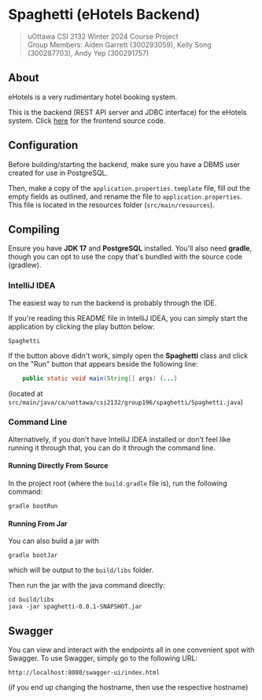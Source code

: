 # Spaghetti (eHotels Backend)

> uOttawa CSI 2132 Winter 2024 Course Project  
> Group Members: Aiden Garrett (300293059), Kelly Song (300287703), Andy Yep (300291757)

## About

eHotels is a very rudimentary hotel booking system.

This is the backend (REST API server and JDBC interface) for the eHotels system.
Click [here](https://github.com/GentlyTech/sauce) for the frontend source code.

## Configuration

Before building/starting the backend, make sure you have a DBMS user created for use in PostgreSQL.

Then, make a copy of
the `application.properties.template` file, fill out the empty fields as outlined, and rename the file
to `application.properties`. This file is located in the resources folder (`src/main/resources`).

## Compiling

Ensure you have **JDK 17** and **PostgreSQL** installed. You'll also need **gradle**, though you can opt to use the copy that's bundled with the source code (gradlew).

### IntelliJ IDEA

The easiest way to run the backend is probably through the IDE.

If you're reading this README file in IntelliJ IDEA, you can simply start the application by clicking the play button below:

`Spaghetti`

If the button above didn't work, simply open the **Spaghetti** class and click on the "Run" button that appears beside the following line:

```java
    public static void main(String[] args) {...}
```

(located at `src/main/java/ca/uottawa/csi2132/group196/spaghetti/Spaghetti.java`)

### Command Line

Alternatively, if you don't have IntelliJ IDEA installed or don't feel like running it through that, you can do it through the command line.

#### Running Directly From Source
In the project root (where the `build.gradle` file is), run the following command:

```shell
gradle bootRun
```

#### Running From Jar

You can also build a jar with

```shell
gradle bootJar
```

which will be output to the `build/libs` folder.

Then run the jar with the java command directly:

```shell
cd build/libs
java -jar spaghetti-0.0.1-SNAPSHOT.jar
```

## Swagger

You can view and interact with the endpoints all in one convenient spot with Swagger. To use Swagger, simply go to the following URL:

```text
http://localhost:8080/swagger-ui/index.html
```

(if you end up changing the hostname, then use the respective hostname)
